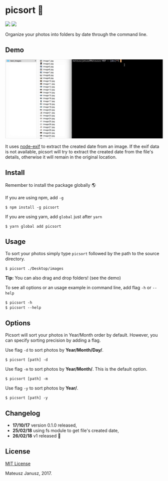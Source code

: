 # picsort 📸
![](https://travis-ci.org/mateuszjanusz/picsort.svg?branch=master)
[![](https://img.shields.io/npm/dt/picsort.svg)]()


Organize your photos into folders by date through the command line. 

## Demo
![](https://github.com/mateuszjanusz/picsort/blob/master/picsort_demo.gif)

It uses [node-exif](https://github.com/gomfunkel/node-exif) to extract the created date from an image. If the exif data is not available, picsort will try to extract the created date from the file's details, otherwise it will remain in the original location.

## Install
Remember to install the package globally 🌎 <br><br>
If you are using npm, add `-g`

```
$ npm install -g picsort
```


If you are using yarn, add `global` just after `yarn` 
```
$ yarn global add picsort
```

## Usage
To sort your photos simply type `picsort` followed by the path to the source directory. 
```
$ picsort ./Desktop/images
```
**Tip:** You can also drag and drop folders! (see the demo)

To see all options or an usage example in command line, add flag `-h` or `--help`
```
$ picsort -h
$ picsort --help
```

## Options
Picsort will sort your photos in Year/Month order by default. However, you can specify sorting precision by adding a flag. <br>

Use flag `-d` to sort photos by **Year/Month/Day/**. <br>
```
$ picsort [path] -d
````

Use flag `-m` to sort photos by **Year/Month/**. This is the default option.<br> 
```
$ picsort [path] -m
````

Use flag `-y` to sort photos by **Year/**. <br>
```
$ picsort [path] -y
````

## Changelog
- **17/10/17** version 0.1.0 released,
- **25/02/18** using fs module to get file's created date,
- **26/02/18** v1 released 🚀

## License

[MIT License](https://github.com/mateuszjanusz/picsort/blob/master/LICENSE.md)

Mateusz Janusz, 2017. 
